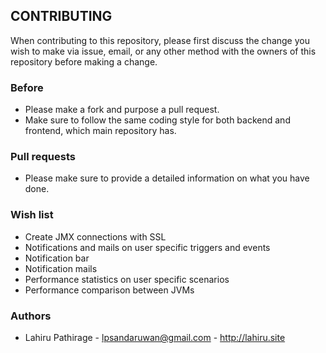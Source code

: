 ## CONTRIBUTING

When contributing to this repository, please first discuss the change you wish to make via issue, email, or any other method with the owners of this repository before making a change.


### Before

* Please make a fork and purpose a pull request.
* Make sure to follow the same coding style for both backend and frontend, which main repository has.

### Pull requests

* Please make sure to provide a detailed information on what you have done.

### Wish list

* Create JMX connections with SSL
* Notifications and mails on user specific triggers and events
* Notification bar
* Notification mails
* Performance statistics on user specific scenarios
* Performance comparison between JVMs


### Authors

* Lahiru Pathirage - lpsandaruwan@gmail.com - http://lahiru.site